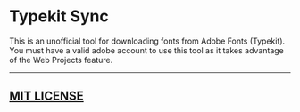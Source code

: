 # Typekit Sync
This is an unofficial tool for downloading fonts from Adobe Fonts (Typekit). You must have a valid adobe account to use this tool as it takes advantage of the Web Projects feature.

---
## [MIT LICENSE](LICENSE.md)